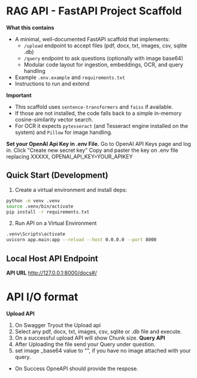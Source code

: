 # RAG API - FastAPI Project Scaffold

**What this contains**
- A minimal, well-documented FastAPI scaffold that implements:
  - `/upload` endpoint to accept files (pdf, docx, txt, images, csv, sqlite .db)
  - `/query` endpoint to ask questions (optionally with image base64)
  - Modular code layout for ingestion, embeddings, OCR, and query handling
- Example `.env.example` and `requirements.txt`
- Instructions to run and extend

**Important**
- This scaffold uses `sentence-transformers` and `faiss` if available.
- If those are not installed, the code falls back to a simple in-memory cosine-similarity vector search.
- For OCR it expects `pytesseract` (and Tesseract engine installed on the system) and `Pillow` for image handling.

**Set your OpenAI Api Key in .env File.**
	Go to OpenAI API Keys page and log in.
    Click "Create new secret key"
	Copy and paster the key on .env file replacing XXXXX, OPENAI_API_KEY=YOUR_APIKEY
	
## Quick Start (Development)

1. Create a virtual environment and install deps:
```bash
python -m venv .venv
source .venv/bin/activate
pip install -r requirements.txt
```
2. Run API on a Virtual Environment
```bash
.venv\Scripts\activate
uvicorn app.main:app --reload --host 0.0.0.0 --port 8000
```
## Local Host API Endpoint

**API URL**
	http://127.0.0.1:8000/docs#/
	

# API I/O format

**Upload API**
1. On Swagger Tryout the Upload api
2. Select any pdf, docx, txt, images, csv, sqlite or .db file and execute.
3. On a successful upload API will show Chunk size.
**Query API**
1. After Uploading the file send your Query under question.
2. set image _base64 value to "", if you have no image attached with your query.

- On Success OpneAPI should provide the respose.